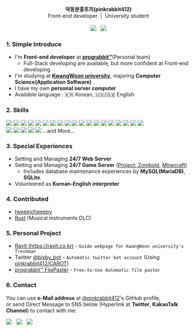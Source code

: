 <p align="center">
  <strong>악동분홍토끼(pinkrabbit412)</strong><br />
  Front-end developer &nbsp;|&nbsp; University student<br />
  <br />
  <a target="_blank" href="https://twitter.com/pinkrabbit412"><img src="https://img.shields.io/badge/Twitter-%40pinkrabbit412-1da1f2?color=252830&logo=Twitter&style=social" /></a>
  &nbsp;
  <a target="_blank" href="https://www.youtube.com/channel/UCO8cYD3Gpey5SfpDZ70nWeQ"><img src="https://img.shields.io/badge/YouTube-%EC%95%85%EB%8F%99%EB%B6%84%ED%99%8D%ED%86%A0%EB%81%BC%20AkdongRabbit-FF0000?color=252830&logo=YouTube&style=social" /></a>
</p>

### 1. Simple Introduce
- I'm **Front-end developer** at [**prograbbit™**](https://github.com/Prograbbit "prograbbit™'s GitHub page")(Personal team)
  - Full-Stack developing are available, but more confident at Front-end developing
- I'm studying at [**KwangWoon university**](https://www.kw.ac.kr/ko/ "KwangWoon university's homepage"), majoring **Computer Science(Application Software)**
- I have my own **personal server computer**
- Available language : :kr: Korean, :us:/:uk: English

### 2. Skills
<img src="https://img.shields.io/badge/Python-FF0000?logo=Python&color=FFD43B&style=flat" /> <img src="https://img.shields.io/badge/HTML5-000000?logo=HTML5&color=ebebeb&style=flat" /> <img src="https://img.shields.io/badge/CSS3-000000?logo=CSS3&color=264de4&style=flat" /> <img src="https://img.shields.io/badge/Bootstrap-7952B3?logo=bootstrap&color=080135&style=flat" /> <img src="https://img.shields.io/badge/JavaScript-000000?logo=JavaScript&color=323330&style=flat" /> <img src="https://img.shields.io/badge/JQuery-000000?logo=jQuery&color=0868AC&style=flat" />  <img src="https://img.shields.io/badge/React-000000?logo=React&color=252830&style=flat" /> <img src="https://img.shields.io/badge/C-000000?logo=C&color=blue&style=flat" /> <img src="https://img.shields.io/badge/C++-000000?logo=Cplusplus&color=044F88&style=flat" /> <img src="https://img.shields.io/badge/C%EF%BC%83%20-000000?logo=CSharp&color=684D95&style=flat" /> <img src="https://img.shields.io/badge/JAVA-000000?logo=JAVA&color=f89820&style=flat" /> <img src="https://img.shields.io/badge/MySQL-000000?logo=MySQL&color=fcfcfc&style=flat" /> <img src="https://img.shields.io/badge/MariaDB-000000?logo=MariaDB&color=003545&style=flat" /> <img src="https://img.shields.io/badge/SQLite-000000?logo=SQLite&color=003b57&style=flat" /> <img src="https://img.shields.io/badge/Microsoft%20IIS-000000?logo=Microsoft&color=00a1f1&style=flat" /> <img src="https://img.shields.io/badge/Windows%20Batch%20File%20(.bat)-000000?logo=Microsoft&color=00a1f1&style=flat" /> <img src="https://img.shields.io/badge/Microsoft Excel VBA-000000?logo=MicrosoftExcel&color=1D6F42&style=flat" /> <img src="https://img.shields.io/badge/Git-000000?logo=Git&color=fcfcfc&style=flat" /> <img src="https://img.shields.io/badge/GitHub-000000?logo=GitHub&color=181717&style=flat" />
<br />
<img src="https://img.shields.io/badge/Adobe%20Photoshop-000000?logo=adobephotoshop&color=3C327B&style=flat" /> <img src="https://img.shields.io/badge/Adobe%20Premiere%20Pro-000000?logo=adobepremierepro&color=330D3E&style=flat" /> <img src="https://img.shields.io/badge/Notion-000000?logo=Notion&color=000000&style=flat" /> <img src="https://img.shields.io/badge/Calligraphy-000000?&color=FCACD3&style=flat" /> <img src="https://img.shields.io/badge/Composing-000000?color=FCACD3&style=flat" /> ...and More...

### 3. Special Experiences
- Setting and Managing **24/7 Web Server**
- Setting and Managing **24/7 Game Server** ([Project: Zomboid](https://projectzomboid.com/blog/), [Minecraft](https://www.minecraft.net/))
  - Includes database maintenance experiences by **MySQL(MariaDB)**, **SQLite**.
- Volunteered as **Korean-English interpreter**

### 4. Contributed
- [tweepy/tweepy](https://github.com/tweepy/tweepy/ "GitHub Repository: tweepy")
- [Rust](https://rust.facepunch.com/ "Facepunch site: Rust") (Musical instruments DLC)

### 5. Personal Project
- [Ravit (https://ravit.co.kr)](https://ravit.co.kr "Ravit Homepage") - `Guide webpage for KwangWoon university's freshman`
- Twitter [@bixby_bot](https://twitter.com/bixby_bot "Twitter @bixby_bot Account page") - `Automatic twitter bot account` (Using [pinkrabbit412/CAROT](https://github.com/pinkrabbit412/CAROT "GitHub Repository: CAROT (Private)"))
- [prograbbit™ FilePaster](https://github.com/pinkrabbit412/FilePaster "GitHub Repository: FilePaster") - `Free-to-Use Automatic file paster`

### 6. Contact
You can use **e-Mail address** at [@pinkrabbit412](https://github.com/pinkrabbit412/)'s GitHub profile,   
or send Direct Message to SNS below (Hyperlink at **Twitter**, **KakaoTalk Channel**) to contact with me:

<a target="_blank" href="https://twitter.com/pinkrabbit412"><img src="https://img.shields.io/badge/Twitter-%40pinkrabbit412-1da1f2?color=252830&logo=Twitter&style=social" /></a>
&nbsp;
<a target="_blank" href="http://pf.kakao.com/_PRxktT"><img src="https://img.shields.io/badge/KakaoTalk Channel-%EC%95%85%EB%8F%99%EB%B6%84%ED%99%8D%ED%86%A0%EB%81%BC-ffe812?color=252830&logo=KakaoTalk&style=social" /></a>
&nbsp;
<img src="https://img.shields.io/badge/Discord-%EC%95%85%EB%8F%99%EB%B6%84%ED%99%8D%ED%86%A0%EB%81%BC%EF%BC%830412-5865f2?color=252830&logo=Discord&style=social" />


